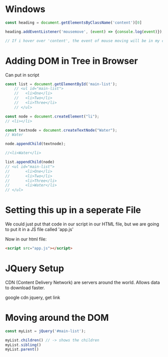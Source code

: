# Windows

```js
const heading = document.getElementsByClassName('content')[0]

heading.addEventListener('mousemove', (event) => {console.log(event)});

// If i hover over 'content', the event of mouse moving will be in my console.log

```

# Adding DOM in Tree in Browser
Can put in script
```js
const list = document.getElementById('main-list');
    // <ul id="main-list">
    //   <li>One</li>
    //   <li>Two</li>
    //   <li>Three</li>
    // </ul>

const node = document.createElement("li");
// <li></li>

const textnode = document.createTextNode("Water");
// Water

node.appendChild(textnode);

//<li>Water</li>

list.appendChild(node)
// <ul id="main-list">
//       <li>One</li>
//       <li>Two</li>
//       <li>Three</li>
//       <li>Water</li>
// </ul>
```

# Setting this up in a seperate File
We could just put that code in our script in our HTML file, but we are going to put it in a JS file called 'app.js' 

Now in our html file:
```html
<script src="app.js"></script>
```
# JQuery Setup

CDN (Content Delivery Network) are servers around the world. Allows data to download faster.

google cdn jquery, get link

# Moving around the DOM 

```js
const myList = jQuery('#main-list');

myList.children() // -> shows the children
myList.sibling() 
myList.parent()
```